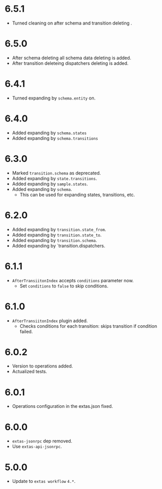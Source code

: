 # 6.5.1

- Turned cleaning on after schema and transition deleting .

# 6.5.0

- After schema deleting all schema data deleting is added.
- After transition deleteing dispatchers deleting is added.

# 6.4.1

- Turned expanding by `schema.entity` on.

# 6.4.0

- Added expanding by `schema.states`
- Added expanding by `schema.transitions`

# 6.3.0

- Marked `transition.schema` as deprecated.
- Added expanding by `state.transitions`.
- Added expanding by `sample.states`.
- Added expanding by `schema`.
  - This can be used for expanding states, transitions, etc.

# 6.2.0

- Added expanding by `transition.state_from`.
- Added expanding by `transition.state_to`.
- Added expanding by `transition.schema`.
- Added expanding by `transition.dispatchers.

# 6.1.1

- `AfterTransiitonIndex` accepts `conditions` parameter now.
  - Set `conditions` to `false` to skip conditions.

# 6.1.0

- `AfterTransiitonIndex` plugin added.
  - Checks conditions for each transition: skips transition if condition failed.

# 6.0.2

- Version to operations added.
- Actualized tests.

# 6.0.1

- Operations configuration in the extas.json fixed.

# 6.0.0

- `extas-jsonrpc` dep removed.
- Use `extas-api-jsonrpc`.

# 5.0.0

- Update to `extas workflow` `4.*`.
